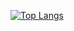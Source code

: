 
[![Top Langs](https://github-readme-stats.vercel.app/api/top-langs/?username=yestan1125&layout=donut)](https://github.com/anuraghazra/github-readme-stats)
